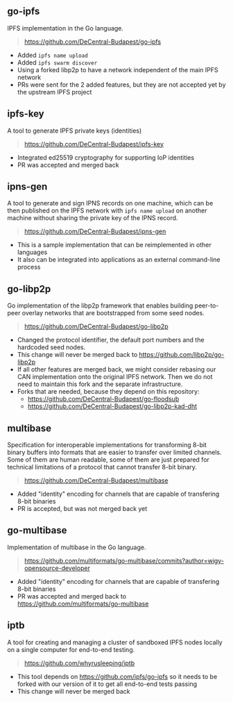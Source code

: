 ## go-ipfs

IPFS implementation in the Go language.

> https://github.com/DeCentral-Budapest/go-ipfs

* Added `ipfs name upload`
* Added `ipfs swarm discover`
* Using a forked libp2p to have a network independent of the main IPFS network
* PRs were sent for the 2 added features, but they are not accepted yet by the
  upstream IPFS project

## ipfs-key

A tool to generate IPFS private keys (identities)

> https://github.com/DeCentral-Budapest/ipfs-key

* Integrated ed25519 cryptography for supporting IoP identities
* PR was accepted and merged back

## ipns-gen

A tool to generate and sign IPNS records on one machine, which can be then
published on the IPFS network with `ipfs name upload` on another machine without
sharing the private key of the IPNS record.

> https://github.com/DeCentral-Budapest/ipns-gen

* This is a sample implementation that can be reimplemented in other languages
* It also can be integrated into applications as an external command-line
  process

## go-libp2p

Go implementation of the libp2p framework that enables building peer-to-peer
overlay networks that are bootstrapped from some seed nodes.

> https://github.com/DeCentral-Budapest/go-libp2p

* Changed the protocol identifier, the default port numbers and the hardcoded
  seed nodes.
* This change will never be merged back to https://github.com/libp2p/go-libp2p
* If all other features are merged back, we might consider rebasing our CAN
  implementation onto the original IPFS network. Then we do not need to maintain
  this fork and the separate infrastructure.
* Forks that are needed, because they depend on this repository:
  * https://github.com/DeCentral-Budapest/go-floodsub
  * https://github.com/DeCentral-Budapest/go-libp2p-kad-dht

## multibase

Specification for interoperable implementations for transforming 8-bit binary
buffers into formats that are easier to transfer over limited channels. Some of
them are human readable, some of them are just prepared for technical
limitations of a protocol that cannot transfer 8-bit binary.

> https://github.com/DeCentral-Budapest/multibase

* Added "identity" encoding for channels that are capable of transfering
  8-bit binaries
* PR is accepted, but was not merged back yet

## go-multibase

Implementation of multibase in the Go language.
 
> https://github.com/multiformats/go-multibase/commits?author=wigy-opensource-developer

* Added "identity" encoding for channels that are capable of transfering
  8-bit binaries
* PR was accepted and merged back to https://github.com/multiformats/go-multibase

## iptb

A tool for creating and managing a cluster of sandboxed IPFS nodes locally on a
single computer for end-to-end testing.

> https://github.com/whyrusleeping/iptb

* This tool depends on https://github.com/ipfs/go-ipfs so it needs to be forked
  with our version of it to get all end-to-end tests passing
* This change will never be merged back

